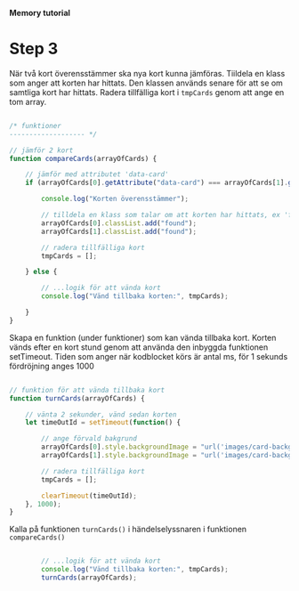 **Memory tutorial**

# Step 3

När två kort överensstämmer ska nya kort kunna jämföras. Tiildela en klass som anger att korten har hittats. Den klassen används senare för att se om samtliga kort har hittats. 
Radera tillfälliga kort i `tmpCards` genom att ange en tom array. 

```js

/* funktioner
------------------- */

// jämför 2 kort
function compareCards(arrayOfCards) {

    // jämför med attributet 'data-card'
    if (arrayOfCards[0].getAttribute("data-card") === arrayOfCards[1].getAttribute("data-card")) {

        console.log("Korten överensstämmer");

        // tilldela en klass som talar om att korten har hittats, ex 'found'
        arrayOfCards[0].classList.add("found");
        arrayOfCards[1].classList.add("found");

        // radera tillfälliga kort 
        tmpCards = [];

    } else {

        // ...logik för att vända kort
        console.log("Vänd tillbaka korten:", tmpCards);

    }
}

```

Skapa en funktion (under funktioner) som kan vända tillbaka kort. Korten vänds efter en kort stund genom att använda
den inbyggda funktionen setTimeout. Tiden som anger när kodblocket körs är antal ms, för 1 sekunds fördröjning anges 1000

```js

// funktion för att vända tillbaka kort
function turnCards(arrayOfCards) {

    // vänta 2 sekunder, vänd sedan korten
    let timeOutId = setTimeout(function() {

        // ange förvald bakgrund
        arrayOfCards[0].style.backgroundImage = "url('images/card-background.jpg')";
        arrayOfCards[1].style.backgroundImage = "url('images/card-background.jpg')";

        // radera tillfälliga kort 
        tmpCards = [];

        clearTimeout(timeOutId);
    }, 1000);
}
```

Kalla på funktionen `turnCards()` i händelselyssnaren i funktionen `compareCards()`

```js

        // ...logik för att vända kort
        console.log("Vänd tillbaka korten:", tmpCards);
        turnCards(arrayOfCards);

```